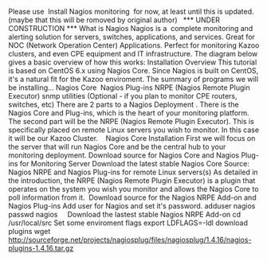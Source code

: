 Please use 
Install Nagios monitoring
 for now, at least until this is updated.
(maybe that this will be romoved by original author)
 
*** UNDER CONSTRUCTION ***
What is Nagios
Nagios
 is 
a 
complete monitoring and alerting solution for servers, switches, applications, and services. Great for NOC (Network Operation Center) Applications. Perfect for monitoring Kazoo clusters, and even CPE equipment and IT infrastructure. The diagram below gives a basic overview of how this works:
Installation Overview
This tutorial is based on CentOS 6.x using Nagios Core. Since Nagios is built on CentOS, it's a natural fit for the Kazoo enviroment. The summary of programs we will be installing...
Nagios Core 
Nagios Plug-ins
NRPE (Nagios Remote Plugin Executor)
snmp utilities (Optional - if you plan to monitor CPE routers, switches, etc)
There are 2 parts to a Nagios Deployment
. There is the Nagios Core and Plug-ins, which is the heart of your monitoring platform. The second part will be the NRPE (Nagios Remote Plugin Executor). This is specifically placed on remote Linux servers you wish to monitor. In this case it will be our Kazoo Cluster. 
 
Nagios Core Installation
First we will focus on the server that will run Nagios Core and be the central hub to your monitoring deployment.
Download source for Nagios Core and Nagios Plug-ins for Monitoring Server
Download the latest stable Nagios Core Source:
Nagios NRPE and Nagios Plug-ins for remote Linux servers(s)
As detailed in the introduction, the NRPE (Nagios Remote Plugin Executor) is a plugin that operates on the system you wish you monitor and allows the Nagios Core to poll information from it. 
Download source for the Nagios NRPE Add-on and Nagios Plug-ins
Add user for Nagios and set it's password.
adduser nagios
passwd nagios
 
 
Download the lastest stable Nagios NRPE Add-on
cd /usr/local/src
Set some enviroment flags
export LDFLAGS=-ldl
download plugins
wget 
http://sourceforge.net/projects/nagiosplug/files/nagiosplug/1.4.16/nagios-plugins-1.4.16.tar.gz
